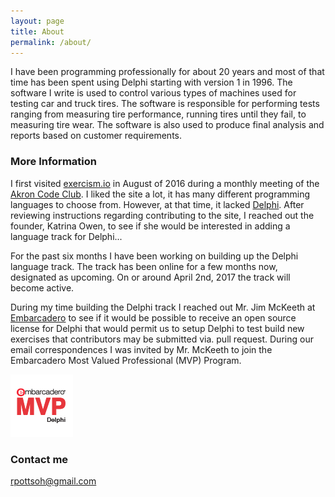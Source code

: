 ```yaml
---
layout: page
title: About
permalink: /about/
---
```


I have been programming professionally for about 20 years and most of that time has been spent using Delphi starting with version 1 in 1996.  The software I write is used to control various types of machines used for testing car and truck tires.  The software is responsible for performing tests ranging from measuring tire performance, running tires until they fail, to measuring tire wear.  The software is also used to produce final analysis and reports based on customer requirements. 

### More Information

I first visited [exercism.io](http://exercism.io) in August of 2016 during a monthly meeting of the [Akron Code Club](https://www.meetup.com/AkronCodeClub/).  I liked the site a lot, it has many different programming languages to choose from.  However, at that time, it lacked [Delphi](https://www.embarcadero.com/products/delphi).  After reviewing instructions regarding contributing to the site, I reached out the founder, Katrina Owen, to see if she would be interested in adding a language track for Delphi...

For the past six months I have been working on building up the Delphi language track.  The track has been online for a few months now, designated as upcoming.  On or around April 2nd, 2017 the track will become active.

During my time building the Delphi track I reached out Mr. Jim McKeeth at [Embarcadero](http://www.embarcadero.com) to see if it would be possible to receive an open source license for Delphi that would permit us to setup Delphi to test build new exercises that contributors may be submitted via. pull request.  During our email correspondences I was invited by Mr. McKeeth to join the Embarcadero Most Valued Professional (MVP) Program. 

![Delphi Most Valuable Professional](/assets/img/MVP_NewLogo_100x100_Transparent-03.png "Embarcadero Most Valuable Professional Delphi Logo")


### Contact me

[rpottsoh@gmail.com](mailto:rpottsoh@gmail.com)
